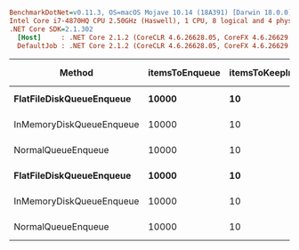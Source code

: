 ``` ini

BenchmarkDotNet=v0.11.3, OS=macOS Mojave 10.14 (18A391) [Darwin 18.0.0]
Intel Core i7-4870HQ CPU 2.50GHz (Haswell), 1 CPU, 8 logical and 4 physical cores
.NET Core SDK=2.1.302
  [Host]     : .NET Core 2.1.2 (CoreCLR 4.6.26628.05, CoreFX 4.6.26629.01), 64bit RyuJIT  [AttachedDebugger]
  DefaultJob : .NET Core 2.1.2 (CoreCLR 4.6.26628.05, CoreFX 4.6.26629.01), 64bit RyuJIT


```
|                   Method | itemsToEnqueue | itemsToKeepInMemory | enqueueOnly |       Mean |       Error |        StdDev | Gen 0/1k Op | Gen 1/1k Op | Gen 2/1k Op | Allocated Memory/Op |
|------------------------- |--------------- |-------------------- |------------ |-----------:|------------:|--------------:|------------:|------------:|------------:|--------------------:|
| **FlatFileDiskQueueEnqueue** |          **10000** |                  **10** |       **False** | **6,960.3 ms** | **487.6374 ms** | **1,399.1231 ms** | **605000.0000** |  **98000.0000** |           **-** |          **3635.12 MB** |
| InMemoryDiskQueueEnqueue |          10000 |                  10 |       False |   536.1 ms |  10.1673 ms |     9.5105 ms |  13000.0000 |   5000.0000 |   1000.0000 |            73.61 MB |
|       NormalQueueEnqueue |          10000 |                  10 |       False |   522.1 ms |   1.2931 ms |     1.2096 ms |  13000.0000 |   5000.0000 |   1000.0000 |            72.96 MB |
| **FlatFileDiskQueueEnqueue** |          **10000** |                  **10** |        **True** |   **979.9 ms** |  **18.6573 ms** |    **18.3240 ms** |  **18000.0000** |           **-** |           **-** |           **111.56 MB** |
| InMemoryDiskQueueEnqueue |          10000 |                  10 |        True |   525.2 ms |   0.8769 ms |     0.8202 ms |  13000.0000 |   5000.0000 |   1000.0000 |            73.61 MB |
|       NormalQueueEnqueue |          10000 |                  10 |        True |   521.7 ms |   1.2982 ms |     1.0841 ms |  13000.0000 |   5000.0000 |   1000.0000 |            72.96 MB |
